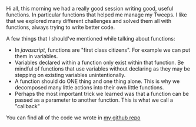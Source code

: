Hi all, this morning we had a really good session writing good, useful functions.
In particular functions that helped me manage my Tweeps.  I like that we explored
many different challenges and solved them all with functions, always trying to 
write better code.

A few things that I should've mentioned while talking about functions:

- In *javascript*, functions are "first class citizens". For example we can put them in variables.
- Variables declared within a function only exist within that function. Be mindful of functions that use variables without declaring as they may be stepping on existing variables unintentionally.
- A function should do ONE thing and one thing alone.  This is why we decomposed many little actions into their own little functions.
- Perhaps the most important trick we learned was that a function can be passed as a parameter to another function. This is what we call a "callback"

You can find all of the code we wrote in [my github repo](https://github.com/jugonzal/lhl-lectures/blob/master/w1d4-callbacks/tweeps.js)

